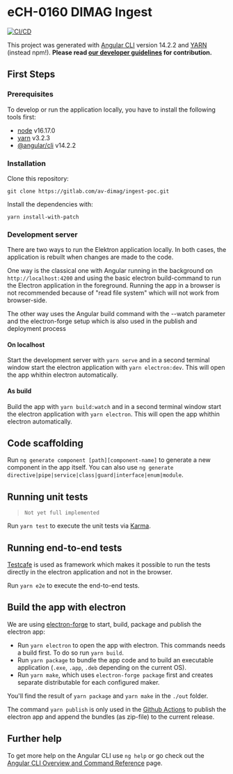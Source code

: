 # eCH-0160 DIMAG Ingest

[![CI/CD](https://github.com/av-dimag/ech-0160-dimag-ingest/actions/workflows/main.yml/badge.svg)](https://github.com/av-dimag/ech-0160-dimag-ingest/actions/workflows/main.yml)
<!-- [![GitHub release (latest by date)](https://img.shields.io/github/v/release/av-dimag/ech-0160-dimag-ingest)](https://github.com/av-dimag/ech-0160-dimag-ingest/releases/latest) -->

This project was generated with [Angular CLI](https://github.com/angular/angular-cli) version 14.2.2 and [YARN](https://yarnpkg.com) (instead npm!). **Please read  [our developer guidelines](https://av-dimag.github.io/guidelines/) for contribution.**

## First Steps

### Prerequisites

To develop or run the application locally, you have to install the following tools first:

* [node](https://nodejs.org/en/) v16.17.0
* [yarn](https://yarnpkg.com) v3.2.3
* [@angular/cli](https://cli.angular.io) v14.2.2

### Installation

Clone this repository:

```shell
git clone https://gitlab.com/av-dimag/ingest-poc.git
```

Install the dependencies with:

```shell
yarn install-with-patch
```

### Development server

There are two ways to run the Elektron application locally. In both cases, the application is rebuilt when changes are made to the code. 

One way is the classical one with Angular running in the background on `http://localhost:4200` and using the basic electron build-command to run the Electron application in the foreground. Running the app in a browser is not recommended because of "read file system" which will not work from browser-side.

The other way uses the Angular build command with the --watch parameter and the electron-forge setup which is also used in the publish and deployment process

#### On localhost

Start the development server with `yarn serve` and in a second terminal window start the electron application with `yarn electron:dev`. This will open the app whithin electron automatically.

#### As build

Build the app with `yarn build:watch` and in a second terminal window start the electron application with `yarn electron`. This will open the app whithin electron automatically.



## Code scaffolding

Run `ng generate component [path][component-name]` to generate a new component in the app itself. You can also use `ng generate directive|pipe|service|class|guard|interface|enum|module`.

## Running unit tests

> `Not yet full implemented`

Run `yarn test` to execute the unit tests via [Karma](https://karma-runner.github.io).

## Running end-to-end tests

[Testcafe](https://testcafe.io/) is used as framework which makes it possible to run the tests directly in the electron application and not in the browser.

Run `yarn e2e` to execute the end-to-end tests.

## Build the app with electron

We are using [electron-forge](https://www.electronforge.io/) to start, build, package and publish the electron app:

* Run `yarn electron` to open the app with electron. This commands needs a build first. To do so run `yarn build`.
* Run `yarn package` to bundle the app code and to build an executable application (`.exe`, `.app`, `.deb` depending on the current OS).
* Run `yarn make`, which uses `electron-forge package` first and creates separate distributable for each configured maker.

You'll find the result of `yarn package` and `yarn make` in the `./out` folder.

The command `yarn publish` is only used in the [Github Actions](.github/workflows/main.yml) to publish the electron app and append the bundles (as zip-file) to the current release.

## Further help

To get more help on the Angular CLI use `ng help` or go check out the [Angular CLI Overview and Command Reference](https://angular.io/cli) page.
